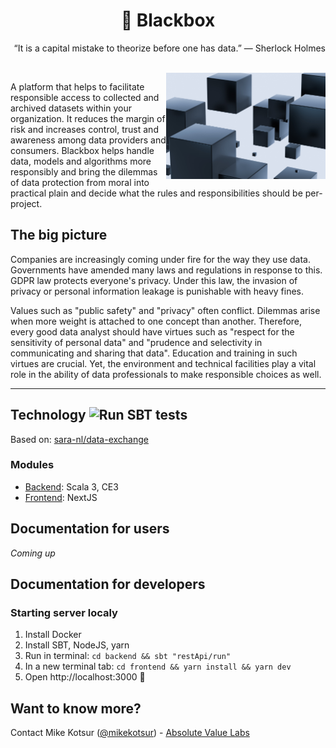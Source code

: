 <h1 align="center">🔲 Blackbox</h1>
 <p align="right">“It is a capital mistake to theorize before one has data.” — Sherlock Holmes</p>

 <br/>

 
 <img align="right" height="170" src="./docs/img/black-boxes.jpg" title="Black Boxes" alt="Black Boxes">

<p>
A platform that helps to facilitate responsible access to collected and archived datasets within your organization. It reduces the margin of risk and increases control, trust and awareness among data providers and consumers. Blackbox helps handle data, models and algorithms more responsibly and bring the dilemmas of data protection from moral into practical plain and decide what the rules and responsibilities should be per-project.
</p>

## The big picture

<p>
Companies are increasingly coming under fire for the way they use data. Governments have amended many laws and regulations in response to this. GDPR law protects everyone's privacy. Under this law, the invasion of privacy or personal information leakage is punishable with heavy fines.
</p>

<p>
Values ​​such as "public safety" and "privacy" often conflict. Dilemmas arise when more weight is attached to one concept than another. Therefore, every good data analyst should have virtues such as "respect for the sensitivity of personal data" and "prudence and selectivity in communicating and sharing that data". Education and training in such virtues are crucial. Yet, the environment and technical facilities play a vital role in the ability of data professionals to make responsible choices as well.
</p>
<hr/>



## Technology ![Run SBT tests](https://github.com/mkotsur/blackbox/actions/workflows/run-sbt-test.yml/badge.svg)

Based on: [sara-nl/data-exchange](https://github.com/sara-nl/data-exchange)

### Modules

* [Backend](./backend/): Scala 3, CE3
* [Frontend](./frontend/): NextJS


## Documentation for users

*Coming up*

## Documentation for developers


### Starting server localy

1. Install Docker
2. Install SBT, NodeJS, yarn
3. Run in terminal: `cd backend && sbt "restApi/run"`
4. In a new terminal tab: `cd frontend && yarn install && yarn dev`
5. Open http://localhost:3000 🎉


## Want to know more?

Contact Mike Kotsur ([@mikekotsur](http://twitter.com/mikekotsur)) - [Absolute Value Labs](https://absolutevalue.nl)
